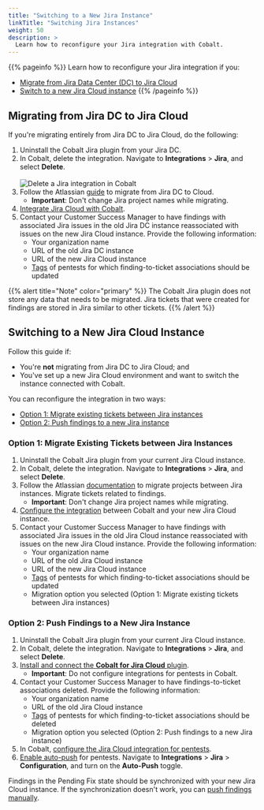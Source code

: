 ```yaml
---
title: "Switching to a New Jira Instance"
linkTitle: "Switching Jira Instances"
weight: 50
description: >
  Learn how to reconfigure your Jira integration with Cobalt.
---
```


{{% pageinfo %}}
Learn how to reconfigure your Jira integration if you:
- [Migrate from Jira Data Center (DC) to Jira Cloud](#migrating-from-jira-serverdc-to-jira-cloud)
- [Switch to a new Jira Cloud instance](#switching-to-a-new-jira-cloud-instance)
{{% /pageinfo %}}

## Migrating from Jira DC to Jira Cloud

If you're migrating entirely from Jira DC to Jira Cloud, do the following:

1. Uninstall the Cobalt Jira plugin from your Jira DC.
1. In Cobalt, delete the integration. Navigate to **Integrations** > **Jira**, and select **Delete**.<br><br>
    ![Delete a Jira integration in Cobalt](/integrations/delete-jira.png "Delete a Jira integration in Cobalt")
1. Follow the Atlassian [guide](https://www.atlassian.com/migration/plan/cloud-guide) to migrate from Jira DC to Cloud.
    - **Important**: Don't change Jira project names while migrating.
1. [Integrate Jira Cloud with Cobalt](/integrations/jira/jira-cloud/).
1. Contact your Customer Success Manager to have findings with associated Jira issues in the old Jira DC instance reassociated with issues on the new Jira Cloud instance. Provide the following information:
    - Your organization name
    - URL of the old Jira DC instance
    - URL of the new Jira Cloud instance
    - [Tags](/getting-started/glossary/#pentest-tag) of pentests for which finding-to-ticket associations should be updated

{{% alert title="Note" color="primary" %}}
The Cobalt Jira plugin does not store any data that needs to be migrated. Jira tickets that were created for findings are stored in Jira similar to other tickets.
{{% /alert %}}

## Switching to a New Jira Cloud Instance

Follow this guide if:

- You're **not** migrating from Jira DC to Jira Cloud; and
- You've set up a new Jira Cloud environment and want to switch the instance connected with Cobalt.

You can reconfigure the integration in two ways:

- [Option 1: Migrate existing tickets between Jira instances](#option-1-migrate-existing-tickets-between-jira-instances)
- [Option 2: Push findings to a new Jira instance](#option-2-push-findings-to-a-new-jira-instance)

### Option 1: Migrate Existing Tickets between Jira Instances

1. Uninstall the Cobalt Jira plugin from your current Jira Cloud instance.
1. In Cobalt, delete the integration. Navigate to **Integrations** > **Jira**, and select **Delete**.
1. Follow the Atlassian [documentation](https://confluence.atlassian.com/jirakb/migrate-projects-from-one-jira-cloud-site-to-another-779160766.html) to migrate projects between Jira instances. Migrate tickets related to findings.
    - **Important**: Don't change Jira project names while migrating.
1. [Configure the integration](/integrations/jira/jira-cloud/) between Cobalt and your new Jira Cloud instance.
1. Contact your Customer Success Manager to have findings with associated Jira issues in the old Jira Cloud instance reassociated with issues on the new Jira Cloud instance. Provide the following information:
    - Your organization name
    - URL of the old Jira Cloud instance
    - URL of the new Jira Cloud instance
    - [Tags](/getting-started/glossary/#pentest-tag) of pentests for which finding-to-ticket associations should be updated
    - Migration option you selected (Option 1: Migrate existing tickets between Jira instances)

### Option 2: Push Findings to a New Jira Instance

1. Uninstall the Cobalt Jira plugin from your current Jira Cloud instance.
1. In Cobalt, delete the integration. Navigate to **Integrations** > **Jira**, and select **Delete**.
1. [Install and connect the **Cobalt for Jira Cloud** plugin](/integrations/jira/jira-cloud/#step-1-connect-the-jira-plugin).
    - **Important**: Do not configure integrations for pentests in Cobalt.
1. Contact your Customer Success Manager to have findings-to-ticket associations deleted. Provide the following information:
    - Your organization name
    - URL of the old Jira Cloud instance
    - [Tags](/getting-started/glossary/#pentest-tag) of pentests for which finding-to-ticket associations should be deleted
    - Migration option you selected (Option 2: Push findings to a new Jira instance)
1. In Cobalt, [configure the Jira Cloud integration for pentests](/integrations/jira/jira-cloud/#step-2-configure-the-integration-for-a-pentest).
1. [Enable auto-push](/integrations/jira/push-findings/#turn-auto-push-on-or-off) for pentests. Navigate to **Integrations** > **Jira** > **Configuration**, and turn on the **Auto-Push** toggle.

Findings in the Pending Fix state should be synchronized with your new Jira Cloud instance. If the synchronization doesn't work, you can [push findings manually](/integrations/jira/push-findings/#push-findings-manually).
